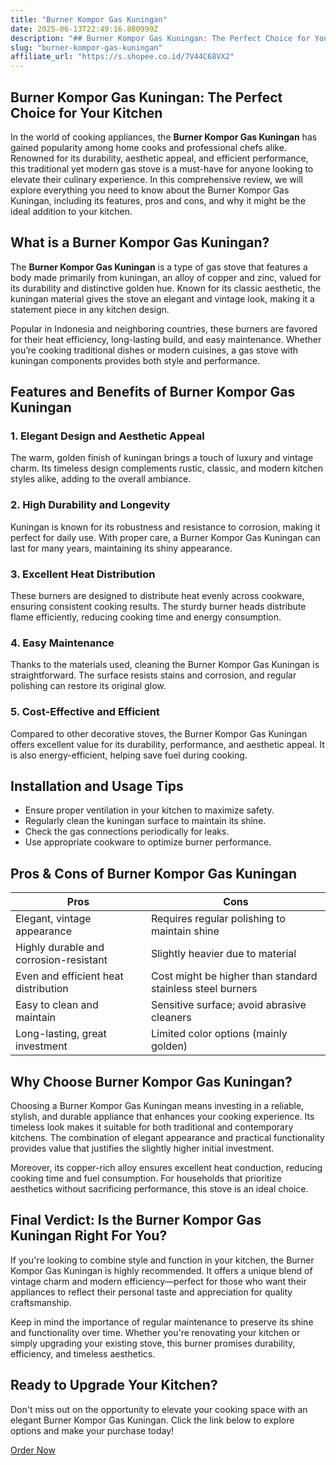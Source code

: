 ```yaml
---
title: "Burner Kompor Gas Kuningan"
date: 2025-06-13T22:49:16.880999Z
description: "## Burner Kompor Gas Kuningan: The Perfect Choice for Your Kitchen..."
slug: "burner-kompor-gas-kuningan"
affiliate_url: "https://s.shopee.co.id/7V44C68VX2"
---
```

## Burner Kompor Gas Kuningan: The Perfect Choice for Your Kitchen

In the world of cooking appliances, the **Burner Kompor Gas Kuningan** has gained popularity among home cooks and professional chefs alike. Renowned for its durability, aesthetic appeal, and efficient performance, this traditional yet modern gas stove is a must-have for anyone looking to elevate their culinary experience. In this comprehensive review, we will explore everything you need to know about the Burner Kompor Gas Kuningan, including its features, pros and cons, and why it might be the ideal addition to your kitchen.

## What is a Burner Kompor Gas Kuningan?

The **Burner Kompor Gas Kuningan** is a type of gas stove that features a body made primarily from kuningan, an alloy of copper and zinc, valued for its durability and distinctive golden hue. Known for its classic aesthetic, the kuningan material gives the stove an elegant and vintage look, making it a statement piece in any kitchen design.

Popular in Indonesia and neighboring countries, these burners are favored for their heat efficiency, long-lasting build, and easy maintenance. Whether you’re cooking traditional dishes or modern cuisines, a gas stove with kuningan components provides both style and performance.

## Features and Benefits of Burner Kompor Gas Kuningan

### 1. Elegant Design and Aesthetic Appeal

The warm, golden finish of kuningan brings a touch of luxury and vintage charm. Its timeless design complements rustic, classic, and modern kitchen styles alike, adding to the overall ambiance.

### 2. High Durability and Longevity

Kuningan is known for its robustness and resistance to corrosion, making it perfect for daily use. With proper care, a Burner Kompor Gas Kuningan can last for many years, maintaining its shiny appearance.

### 3. Excellent Heat Distribution

These burners are designed to distribute heat evenly across cookware, ensuring consistent cooking results. The sturdy burner heads distribute flame efficiently, reducing cooking time and energy consumption.

### 4. Easy Maintenance

Thanks to the materials used, cleaning the Burner Kompor Gas Kuningan is straightforward. The surface resists stains and corrosion, and regular polishing can restore its original glow.

### 5. Cost-Effective and Efficient

Compared to other decorative stoves, the Burner Kompor Gas Kuningan offers excellent value for its durability, performance, and aesthetic appeal. It is also energy-efficient, helping save fuel during cooking.

## Installation and Usage Tips

- Ensure proper ventilation in your kitchen to maximize safety.
- Regularly clean the kuningan surface to maintain its shine.
- Check the gas connections periodically for leaks.
- Use appropriate cookware to optimize burner performance.
  
## Pros & Cons of Burner Kompor Gas Kuningan

| **Pros** | **Cons** |
| --- | --- |
| Elegant, vintage appearance | Requires regular polishing to maintain shine |
| Highly durable and corrosion-resistant | Slightly heavier due to material |
| Even and efficient heat distribution | Cost might be higher than standard stainless steel burners |
| Easy to clean and maintain | Sensitive surface; avoid abrasive cleaners |
| Long-lasting, great investment | Limited color options (mainly golden) |

## Why Choose Burner Kompor Gas Kuningan?

Choosing a Burner Kompor Gas Kuningan means investing in a reliable, stylish, and durable appliance that enhances your cooking experience. Its timeless look makes it suitable for both traditional and contemporary kitchens. The combination of elegant appearance and practical functionality provides value that justifies the slightly higher initial investment.

Moreover, its copper-rich alloy ensures excellent heat conduction, reducing cooking time and fuel consumption. For households that prioritize aesthetics without sacrificing performance, this stove is an ideal choice.

## Final Verdict: Is the Burner Kompor Gas Kuningan Right For You?

If you're looking to combine style and function in your kitchen, the Burner Kompor Gas Kuningan is highly recommended. It offers a unique blend of vintage charm and modern efficiency—perfect for those who want their appliances to reflect their personal taste and appreciation for quality craftsmanship.

Keep in mind the importance of regular maintenance to preserve its shine and functionality over time. Whether you're renovating your kitchen or simply upgrading your existing stove, this burner promises durability, efficiency, and timeless aesthetics.

## Ready to Upgrade Your Kitchen?

Don't miss out on the opportunity to elevate your cooking space with an elegant Burner Kompor Gas Kuningan. Click the link below to explore options and make your purchase today!

[Order Now](https://s.shopee.co.id/7V44C68VX2)